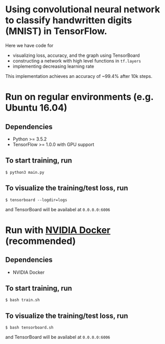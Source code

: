 # Using convolutional neural network to classify handwritten digits (MNIST) in TensorFlow.

Here we have code for
- visualizing loss, accuracy, and the graph using TensorBoard
- constructing a network with high level functions in `tf.layers`
- implementing decreasing learning rate

This implementation achieves an accuracy of ~99.4% after 10k steps.

# Run on regular environments (e.g. Ubuntu 16.04)

## Dependencies
- Python >= 3.5.2
- TensorFlow >= 1.0.0 with GPU support

## To start training, run
```
$ python3 main.py
```

## To visualize the training/test loss, run
```
$ tensorboard --logdir=logs
```
and TensorBoard will be availabel at `0.0.0.0:6006`

# Run with [NVIDIA Docker](https://github.com/NVIDIA/nvidia-docker) (recommended)

## Dependencies
- NVIDIA Docker

## To start training, run
```
$ bash train.sh
```

## To visualize the training/test loss, run
```
$ bash tensorboard.sh
```
and TensorBoard will be availabel at `0.0.0.0:6006`
